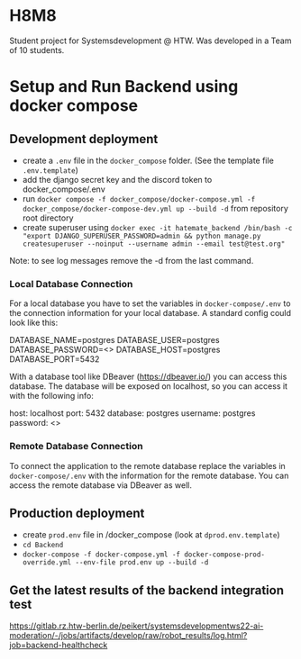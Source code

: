 # H8M8

Student project for Systemsdevelopment @ HTW. Was developed in a Team of 10 students.

# Setup and Run Backend using docker compose

## Development deployment

- create a ``.env`` file in the ``docker_compose`` folder. (See the template file `.env.template`)
- add the django secret key and the discord token to docker_compose/.env
- run `docker compose -f docker_compose/docker-compose.yml -f docker_compose/docker-compose-dev.yml up --build -d` from repository root directory
- create superuser using `docker exec -it hatemate_backend /bin/bash -c "export DJANGO_SUPERUSER_PASSWORD=admin && python manage.py createsuperuser --noinput --username admin --email test@test.org"`

Note: to see log messages remove the -d from the last command.

### Local Database Connection
For a local database you have to set the variables in `docker-compose/.env` to the connection information for your local database. A standard config could look like this:

DATABASE_NAME=postgres
DATABASE_USER=postgres
DATABASE_PASSWORD=<<password>>
DATABASE_HOST=postgres
DATABASE_PORT=5432

With a database tool like DBeaver (https://dbeaver.io/) you can access this database. The database will be exposed on localhost, so you can access it with the following info:

host: localhost
port: 5432
database: postgres
username: postgres
password: <<password>>

### Remote Database Connection
To connect the application to the remote database replace the variables in `docker-compose/.env` with the information for the remote database. You can access the remote database via DBeaver as well.

## Production deployment

- create `prod.env` file in /docker_compose (look at `dprod.env.template`)
- `cd Backend`
- `docker-compose -f docker-compose.yml -f docker-compose-prod-override.yml --env-file prod.env up --build -d`

## Get the latest results of the backend integration test

https://gitlab.rz.htw-berlin.de/peikert/systemsdevelopmentws22-ai-moderation/-/jobs/artifacts/develop/raw/robot_results/log.html?job=backend-healthcheck
